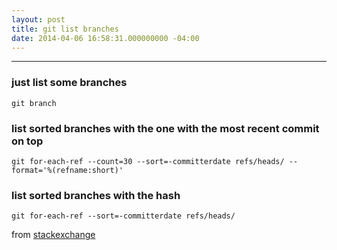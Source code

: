 ```yaml
---
layout: post
title: git list branches
date: 2014-04-06 16:58:31.000000000 -04:00
---
```

---
### just list some branches

`git branch`

### list sorted branches with the one with the most recent commit on top

`git for-each-ref --count=30 --sort=-committerdate refs/heads/ --format='%(refname:short)'`

### list sorted branches with the hash

`git for-each-ref --sort=-committerdate refs/heads/`


from [stackexchange](https://stackoverflow.com/questions/5188320/how-can-i-get-a-list-of-git-branches-ordered-by-most-recent-commit)
